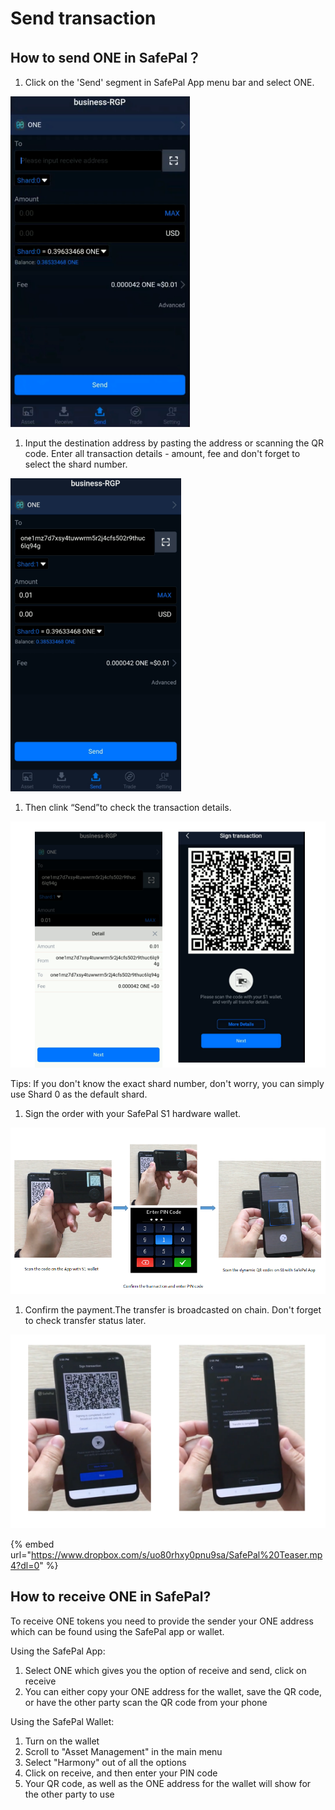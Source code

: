 # Send transaction

## How to send ONE in SafePal？

1. Click on the 'Send' segment in SafePal App menu bar and select ONE.

![](<../../../../.gitbook/assets/image (136) (2) (2) (2) (2) (2) (2) (2) (2) (2) (1) (1) (1) (1).png>)

1. Input the destination address by pasting the address or scanning the QR code. Enter all transaction details - amount, fee and don't forget to select the shard number.

![](<../../../../.gitbook/assets/image (156) (1).png>)

1. Then clink “Send”to check the transaction details.

![](<../../../../.gitbook/assets/image (43) (1) (1) (1).png>)

Tips: If you don't know the exact shard number, don't worry, you can simply use Shard 0 as the default shard.

1. Sign the order with your SafePal S1 hardware wallet.

![](<../../../../.gitbook/assets/image (84) (1) (1).png>)

1. Confirm the payment.The transfer is broadcasted on chain. Don't forget to check transfer status later.

![](<../../../../.gitbook/assets/image (103) (2) (2) (2) (2) (2) (2) (2) (2) (2) (1) (1) (1) (1).png>)

{% embed url="https://www.dropbox.com/s/uo80rhxy0pnu9sa/SafePal%20Teaser.mp4?dl=0" %}

## How to receive ONE in SafePal?

To receive ONE tokens you need to provide the sender your ONE address which can be found using the SafePal app or wallet.

Using the SafePal App:

1. Select ONE which gives you the option of receive and send, click on receive&#x20;
2. You can either copy your ONE address for the wallet, save the QR code, or have the other party scan the QR code from your phone&#x20;

Using the SafePal Wallet:

1. Turn on the wallet&#x20;
2. Scroll to "Asset Management" in the main menu
3. Select "Harmony" out of all the options&#x20;
4. Click on receive, and then enter your PIN code
5. Your QR code, as well as the ONE address for the wallet will show for the other party to use
